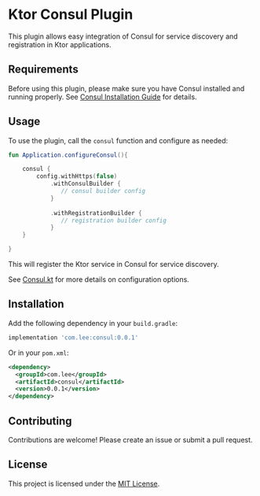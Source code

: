 
# Ktor Consul Plugin

This plugin allows easy integration of Consul for service discovery and registration in Ktor applications.

## Requirements

Before using this plugin, please make sure you have Consul installed and running properly. See [Consul Installation Guide](https://developer.hashicorp.com/consul/docs/install?spm=a2c6h.12873639.article-detail.73.b1da281bE9Cdmo) for details.

## Usage

To use the plugin, call the `consul` function and configure as needed:

```kotlin
fun Application.configureConsul(){

    consul {
        config.withHttps(false) 
            .withConsulBuilder {
               // consul builder config
            }
            
            .withRegistrationBuilder {
               // registration builder config
            }
    }

}
```

This will register the Ktor service in Consul for service discovery.

See [Consul.kt](src/main/kotlin/com/lee/consul/plugin/Consul.kt) for more details on configuration options.

## Installation

Add the following dependency in your `build.gradle`:

```groovy
implementation 'com.lee:consul:0.0.1'
```

Or in your `pom.xml`:

```xml
<dependency>
  <groupId>com.lee</groupId>
  <artifactId>consul</artifactId>
  <version>0.0.1</version>
</dependency>
```

## Contributing

Contributions are welcome! Please create an issue or submit a pull request.

## License

This project is licensed under the [MIT License](LICENSE).
